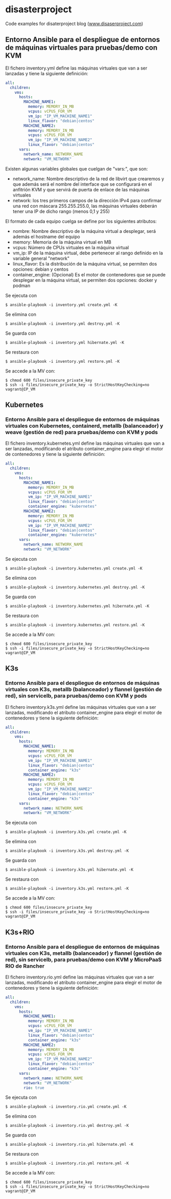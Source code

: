 # disasterproject
Code examples for disaterproject blog (www.disaserproject.com)

## Entorno Ansible para el despliegue de entornos de máquinas virtuales para pruebas/demo con KVM

El fichero inventory.yml define las máquinas virtuales que van a ser lanzadas y tiene la siguiente definición:

```yaml
all:
  children:
    vms:
      hosts:
        MACHINE_NAME1:
          memory: MEMORY_IN_MB
          vcpus: vCPUS_FOR_VM
          vm_ip: "IP_VM_MACHINE_NAME1"
          linux_flavor: "debian|centos"
        MACHINE_NAME2:
          memory: MEMORY_IN_MB
          vcpus: vCPUS_FOR_VM
          vm_ip: "IP_VM_MACHINE_NAME2"
          linux_flavor: "debian|centos"
      vars:
        network_name: NETWORK_NAME
        network: "VM_NETWORK"
```

Existen algunas variables globales que cuelgan de "vars:", que son:

* network_name: Nombre descriptivo de la red de libvirt que crearemos y que además será el nombre del interface que se configurará en el anfitrión KVM y que servirá de puerta de enlace de las máquinas virtuales
* network: los tres primeros campos de la dirección IPv4 para confirmar una red con máscara 255.255.255.0, las máquinas virtuales deberán tener una IP de dicho rango (menos 0,1 y 255)

El formato de cada equipo cuelga se define por los siguientes atributos:

* nombre: Nombre descriptivo de la máquina virtual a desplegar, será además el hostname del equipo
* memory: Memoria de la máquina virtual en MB
* vcpus: Número de CPUs virtuales en la máquina virtual
* vm_ip: IP de la máquina virtual, debe pertenecer al rango definido en la variable general "network"
* linux_flavor: Es la distribución de la máquina virtual, se permiten dos opciones: debian y centos
* container_engine: (Opcional) Es el motor de contenedores que se puede desplegar en la máquina virtual, se permiten dos opciones: docker y podman 

Se ejecuta con 
```
$ ansible-playbook -i inventory.yml create.yml -K
```
Se elimina con 
```
$ ansible-playbook -i inventory.yml destroy.yml -K
```
Se guarda con 
```
$ ansible-playbook -i inventory.yml hibernate.yml -K
```
Se restaura con 
```
$ ansible-playbook -i inventory.yml restore.yml -K
```

Se accede a la MV con:
```
$ chmod 600 files/insecure_private_key
$ ssh -i files/insecure_private_key -o StrictHostKeyChecking=no vagrant@IP_VM
```

## Kubernetes

### Entorno Ansible para el despliegue de entornos de máquinas virtuales con Kubernetes, containerd, metallb (balanceador) y weave (gestión de red) para pruebas/demo con KVM y pods 

El fichero inventory.kubernetes.yml define las máquinas virtuales que van a ser lanzadas, modificando el atributo container_engine para elegir el motor de contenedores y tiene la siguiente definición:

```yaml
all:
  children:
    vms:
      hosts:
        MACHINE_NAME1:
          memory: MEMORY_IN_MB
          vcpus: vCPUS_FOR_VM
          vm_ip: "IP_VM_MACHINE_NAME1"
          linux_flavor: "debian|centos"
          container_engine: "kubernetes"
        MACHINE_NAME2:
          memory: MEMORY_IN_MB
          vcpus: vCPUS_FOR_VM
          vm_ip: "IP_VM_MACHINE_NAME2"
          linux_flavor: "debian|centos"
          container_engine: "kubernetes"
      vars:
        network_name: NETWORK_NAME
        network: "VM_NETWORK"
```

Se ejecuta con 
```
$ ansible-playbook -i inventory.kubernetes.yml create.yml -K
```
Se elimina con 
```
$ ansible-playbook -i inventory.kubernetes.yml destroy.yml -K
```
Se guarda con 
```
$ ansible-playbook -i inventory.kubernetes.yml hibernate.yml -K
```
Se restaura con 
```
$ ansible-playbook -i inventory.kubernetes.yml restore.yml -K
```

Se accede a la MV con:
```
$ chmod 600 files/insecure_private_key
$ ssh -i files/insecure_private_key -o StrictHostKeyChecking=no vagrant@IP_VM
```

## K3s

### Entorno Ansible para el despliegue de entornos de máquinas virtuales con K3s, metallb (balanceador) y flannel (gestión de red), sin servicelb, para pruebas/demo con KVM y pods

El fichero inventory.k3s.yml define las máquinas virtuales que van a ser lanzadas, modificando el atributo container_engine para elegir el motor de contenedores y tiene la siguiente definición:

```yaml
all:
  children:
    vms:
      hosts:
        MACHINE_NAME1:
          memory: MEMORY_IN_MB
          vcpus: vCPUS_FOR_VM
          vm_ip: "IP_VM_MACHINE_NAME1"
          linux_flavor: "debian|centos"
          container_engine: "k3s"
        MACHINE_NAME2:
          memory: MEMORY_IN_MB
          vcpus: vCPUS_FOR_VM
          vm_ip: "IP_VM_MACHINE_NAME2"
          linux_flavor: "debian|centos"
          container_engine: "k3s"
      vars:
        network_name: NETWORK_NAME
        network: "VM_NETWORK"
```

Se ejecuta con 
```
$ ansible-playbook -i inventory.k3s.yml create.yml -K
```
Se elimina con 
```
$ ansible-playbook -i inventory.k3s.yml destroy.yml -K
```
Se guarda con 
```
$ ansible-playbook -i inventory.k3s.yml hibernate.yml -K
```
Se restaura con 
```
$ ansible-playbook -i inventory.k3s.yml restore.yml -K
```

Se accede a la MV con:
```
$ chmod 600 files/insecure_private_key
$ ssh -i files/insecure_private_key -o StrictHostKeyChecking=no vagrant@IP_VM
```

## K3s+RIO

### Entorno Ansible para el despliegue de entornos de máquinas virtuales con K3s, metallb (balanceador) y flannel (gestión de red), sin servicelb, para pruebas/demo con KVM y MicroPaaS RIO de Rancher

El fichero inventory.rio.yml define las máquinas virtuales que van a ser lanzadas, modificando el atributo container_engine para elegir el motor de contenedores y tiene la siguiente definición:

```yaml
all:
  children:
    vms:
      hosts:
        MACHINE_NAME1:
          memory: MEMORY_IN_MB
          vcpus: vCPUS_FOR_VM
          vm_ip: "IP_VM_MACHINE_NAME1"
          linux_flavor: "debian|centos"
          container_engine: "k3s"
        MACHINE_NAME2:
          memory: MEMORY_IN_MB
          vcpus: vCPUS_FOR_VM
          vm_ip: "IP_VM_MACHINE_NAME2"
          linux_flavor: "debian|centos"
          container_engine: "k3s"
      vars:
        network_name: NETWORK_NAME
        network: "VM_NETWORK"
        rio: true
```

Se ejecuta con 
```
$ ansible-playbook -i inventory.rio.yml create.yml -K
```
Se elimina con 
```
$ ansible-playbook -i inventory.rio.yml destroy.yml -K
```
Se guarda con 
```
$ ansible-playbook -i inventory.rio.yml hibernate.yml -K
```
Se restaura con 
```
$ ansible-playbook -i inventory.rio.yml restore.yml -K
```

Se accede a la MV con:
```
$ chmod 600 files/insecure_private_key
$ ssh -i files/insecure_private_key -o StrictHostKeyChecking=no vagrant@IP_VM
```
